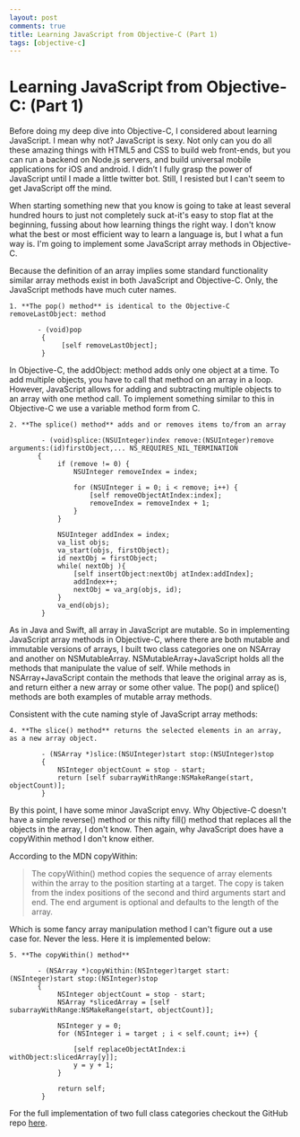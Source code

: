 ```yaml
---
layout: post
comments: true
title: Learning JavaScript from Objective-C (Part 1)
tags: [objective-c]
---
```

# Learning JavaScript from Objective-C: (Part 1)

Before doing my deep dive into Objective-C, I considered about learning JavaScript. I mean why not? JavaScript is sexy. Not only can you do all these amazing things with HTML5 and CSS to build web front-ends, but you can run a backend on Node.js servers, and build universal mobile applications for iOS and android. I didn’t I fully grasp the power of JavaScript until I made a little twitter bot. Still, I resisted but I can't seem to get JavaScript off the mind.

When starting something new that you know is going to take at least several hundred hours to just not completely suck at-it's easy to stop flat at the beginning, fussing about how learning things the right way. I don't know what the best or most efficient way to learn a language is, but I what a fun way is. I'm going to implement some JavaScript array methods in Objective-C.

Because the definition of an array implies some standard functionality similar array methods exist in both JavaScript and Objective-C. Only, the JavaScript methods have much cuter names.

    1. **The pop() method** is identical to the Objective-C removeLastObject: method

           - (void)pop
            {
                 [self removeLastObject];
            }

In Objective-C, the addObject: method adds only one object at a time. To add multiple objects, you have to call that method on an array in a loop. However, JavaScript allows for adding and subtracting multiple objects to an array with one method call. To implement something similar to this in Objective-C we use a variable method form from C.

    2. **The splice() method** adds and or removes items to/from an array

            - (void)splice:(NSUInteger)index remove:(NSUInteger)remove arguments:(id)firstObject,... NS_REQUIRES_NIL_TERMINATION
           {
                if (remove != 0) {
                    NSUInteger removeIndex = index;
                
                    for (NSUInteger i = 0; i < remove; i++) {
                        [self removeObjectAtIndex:index];
                        removeIndex = removeIndex + 1;
                    }
                }
            
                NSUInteger addIndex = index;
                va_list objs;
                va_start(objs, firstObject);
                id nextObj = firstObject;
                while( nextObj ){
                    [self insertObject:nextObj atIndex:addIndex];
                    addIndex++;
                    nextObj = va_arg(objs, id);
                }
                va_end(objs);
            }
            
As in Java and Swift, all array in JavaScript are mutable. So in implementing JavaScript array methods in Objective-C, where there are both mutable and immutable versions of arrays, I built two class categories one on NSArray and another on NSMutableArray. NSMutableArray+JavaScript holds all the methods that manipulate the value of self. While methods in NSArray+JavaScript contain the methods that leave the original array as is, and return either a new array or some other value. The pop() and splice() methods are both examples of mutable array methods. 

Consistent with the cute naming style of JavaScript array methods:

    4. **The slice() method** returns the selected elements in an array, as a new array object.
     
            - (NSArray *)slice:(NSUInteger)start stop:(NSUInteger)stop
            {
                NSInteger objectCount = stop - start;
                return [self subarrayWithRange:NSMakeRange(start, objectCount)];
            }

By this point, I have some minor JavaScript envy. Why Objective-C doesn't have a simple reverse() method or this nifty fill() method that replaces all the objects in the array, I don't know. Then again, why JavaScript does have a copyWithin method I don't know either. 

According to the MDN copyWithin:
> The copyWithin() method copies the sequence of array elements within the array to the position starting at a target. The copy is taken from the index positions of the second and third arguments start and end. The end argument is optional and defaults to the length of the array.

Which is some fancy array manipulation method I can't figure out a use case for. Never the less. Here it is implemented below:

    5. **The copyWithin() method** 

           - (NSArray *)copyWithin:(NSInteger)target start:(NSInteger)start stop:(NSInteger)stop
           {
                NSInteger objectCount = stop - start;
                NSArray *slicedArray = [self subarrayWithRange:NSMakeRange(start, objectCount)];
                
                NSInteger y = 0;
                for (NSInteger i = target ; i < self.count; i++) {
                
                    [self replaceObjectAtIndex:i withObject:slicedArray[y]];
                    y = y + 1;
                }
            
                return self;
            }
                
For the full implementation of two full class categories checkout the GitHub repo [here](https://github.com/kiaraRobles/ENVJavaScript).
